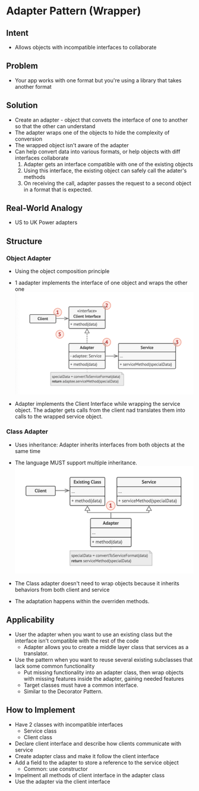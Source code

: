 # Adapter Pattern (Wrapper)

## Intent
- Allows objects with incompatible interfaces to collaborate

## Problem
- Your app works with one format but you're using a library that takes another format

## Solution
- Create an adapter - object that convets the interface of one to another so that the other can understand
- The adapter wraps one of the objects to hide the complexity of conversion
- The wrapped object isn't aware of the adapter
- Can help convert data into various formats, or help objects with diff interfaces collaborate
  1. Adapter gets an interface compatible with one of the existing objects
  2. Using this interface, the existing object can safely call the adater's methods
  3. On receiving the call, adapter passes the request to a second object in a format that is expected.

## Real-World Analogy

- US to UK Power adapters

## Structure

### Object Adapter
- Using the object composition principle
- 1 aadapter implements the interface of one object and wraps the other one
![alt text](image.png)

- Adapter implements the Client Interface while wrapping the service object. The adapter gets calls from the client nad translates them into calls to the wrapped service object.

### Class Adapter

- Uses inheritance: Adapter inherits interfaces from both objects at the same time
- The language MUST support multiple inheritance.
![alt text](image-1.png)

- The Class adapter doesn't need to wrap objects because it inherits behaviors from both client and service
- The adaptation happens within the overriden methods.

## Applicability

- User the adapter when you want to use an existing class but the interface isn't compatible with the rest of the code
  - Adapter allows you to create a middle layer class that services as a translator.
- Use the pattern when you want to reuse several existing subclasses that lack some common functionality
  - Put missing functionality into an adapter class, then wrap objects with missing features inside the adapter, gaining needed features
  - Target classes must have a common interface.
  - Similar to the Decorator Pattern.

## How to Implement

- Have 2 classes with incompatible interfaces
  - Service class
  - Client class
- Declare client interface and describe how clients communicate with service
- Create adapter class and make it follow the client interface
- Add a field to the adapter to store a reference to the service object
  - Common: use constructor
- Impelment all methods of client interface in the adapter class
- Use the adapter via the client interface